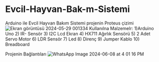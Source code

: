 # Evcil-Hayvan-Bak-m-Sistemi
Arduino ile Evcil Hayvan Bakım Sistemi
projenin Proteus çizimi
![Ekran görüntüsü 2024-05-29 001334](https://github.com/abdullah-0052/Evcil-Hayvan-Bak-m-Sistemi/assets/168473906/e7ee828f-73b9-4d8f-ae00-3ad927d9cc89)
Kullanılna Malzemelr: 
1)Arduino Uno
2)  IR- Sensör
3) I2C Lcd Ekran
4) HX711 Ağırlık Sensörü
5) 2 Adet Servo Motor
6) LDR Sensör
7) Led
8) Direnç
9) Jumper Kablo
10) Breadboard

Projenin Bağlantıları
![WhatsApp Image 2024-06-08 at 4 01 16 PM](https://github.com/abdullah-0052/Evcil-Hayvan-Bak-m-Sistemi/assets/168473906/4d791061-9eaf-4d89-be4e-3fb156266914)
